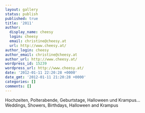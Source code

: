 ```yaml
---
layout: gallery
status: publish
published: true
title: '2011'
author:
  display_name: cheesy
  login: cheesy
  email: christine@cheesy.at
  url: http://www.cheesy.at/
author_login: cheesy
author_email: christine@cheesy.at
author_url: http://www.cheesy.at/
wordpress_id: 15239
wordpress_url: http://www.cheesy.at/
date: '2012-01-11 22:20:28 +0000'
date_gmt: '2012-01-11 21:20:28 +0000'
categories: []
comments: []
---
```

<!--:de-->Hochzeiten, Polterabende, Geburtstage, Halloween und Krampus...
<!--:--><!--:en-->Weddings, Showers, Birthdays, Halloween and Krampus
<!--:-->
